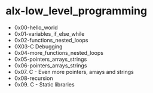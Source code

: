 # alx-low_level_programming
- 0x00-hello_world
- 0x01-variables_if_else_while
- 0x02-functions_nested_loops
- 0X03-C Debugging
- 0x04-more_functions_nested_loops
- 0x05-pointers_arrays_strings
- 0x06-pointers_arrays_strings
- 0x07. C - Even more pointers, arrays and strings
- 0x08-recursion
- 0x09. C - Static libraries
